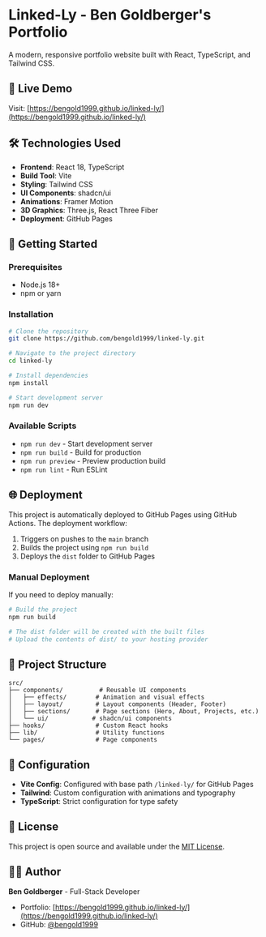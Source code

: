 # Linked-Ly - Ben Goldberger's Portfolio

A modern, responsive portfolio website built with React, TypeScript, and Tailwind CSS.

## 🚀 Live Demo

Visit: [https://bengold1999.github.io/linked-ly/](https://bengold1999.github.io/linked-ly/)

## 🛠️ Technologies Used

- **Frontend**: React 18, TypeScript
- **Build Tool**: Vite
- **Styling**: Tailwind CSS
- **UI Components**: shadcn/ui
- **Animations**: Framer Motion
- **3D Graphics**: Three.js, React Three Fiber
- **Deployment**: GitHub Pages

## 🚀 Getting Started

### Prerequisites

- Node.js 18+ 
- npm or yarn

### Installation

```bash
# Clone the repository
git clone https://github.com/bengold1999/linked-ly.git

# Navigate to the project directory
cd linked-ly

# Install dependencies
npm install

# Start development server
npm run dev
```

### Available Scripts

- `npm run dev` - Start development server
- `npm run build` - Build for production
- `npm run preview` - Preview production build
- `npm run lint` - Run ESLint

## 🌐 Deployment

This project is automatically deployed to GitHub Pages using GitHub Actions. The deployment workflow:

1. Triggers on pushes to the `main` branch
2. Builds the project using `npm run build`
3. Deploys the `dist` folder to GitHub Pages

### Manual Deployment

If you need to deploy manually:

```bash
# Build the project
npm run build

# The dist folder will be created with the built files
# Upload the contents of dist/ to your hosting provider
```

## 📁 Project Structure

```
src/
├── components/          # Reusable UI components
│   ├── effects/        # Animation and visual effects
│   ├── layout/         # Layout components (Header, Footer)
│   ├── sections/       # Page sections (Hero, About, Projects, etc.)
│   └── ui/            # shadcn/ui components
├── hooks/              # Custom React hooks
├── lib/                # Utility functions
└── pages/              # Page components
```

## 🔧 Configuration

- **Vite Config**: Configured with base path `/linked-ly/` for GitHub Pages
- **Tailwind**: Custom configuration with animations and typography
- **TypeScript**: Strict configuration for type safety

## 📝 License

This project is open source and available under the [MIT License](LICENSE).

## 👨‍💻 Author

**Ben Goldberger** - Full-Stack Developer
- Portfolio: [https://bengold1999.github.io/linked-ly/](https://bengold1999.github.io/linked-ly/)
- GitHub: [@bengold1999](https://github.com/bengold1999)

